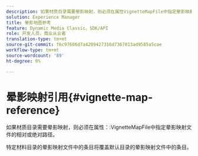```yaml
---
description: 如果材质目录需要晕影映射，则必须在属性VignetteMapFile中指定晕影映射文件的相对或绝对路径。
solution: Experience Manager
title: 晕影地图参考
feature: Dynamic Media Classic，SDK/API
role: 开发人员，商业从业者
translation-type: tm+mt
source-git-commit: f6c97606d7a4209427316d7367013ad9585a5cae
workflow-type: tm+mt
source-wordcount: '89'
ht-degree: 0%

---
```



# 晕影映射引用{#vignette-map-reference}

如果材质目录需要晕影映射，则必须在属性：:VignetteMapFile中指定晕影映射文件的相对或绝对路径。

特定材料目录的晕影映射文件中的条目将覆盖默认目录的晕影映射文件中的条目。
